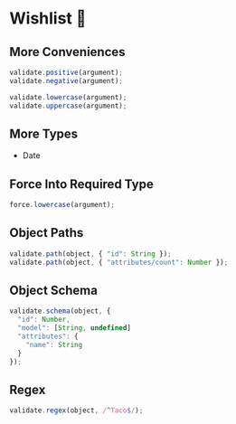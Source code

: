 # Wishlist 🌠

## More Conveniences

``` javascript
validate.positive(argument);
validate.negative(argument);

validate.lowercase(argument);
validate.uppercase(argument);
```

## More Types

* Date

## Force Into Required Type

``` javascript
force.lowercase(argument);
```

## Object Paths

``` javascript
validate.path(object, { "id": String });
validate.path(object, { "attributes/count": Number });
```

## Object Schema

``` javascript
validate.schema(object, {
  "id": Number,
  "model": [String, undefined]
  "attributes": {
    "name": String
  }
});
```

## Regex

``` javascript
validate.regex(object, /^Taco$/);
```
